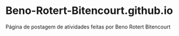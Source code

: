 # Beno-Rotert-Bitencourt.github.io
Página de postagem de atividades feitas por Beno Rotert Bitencourt
